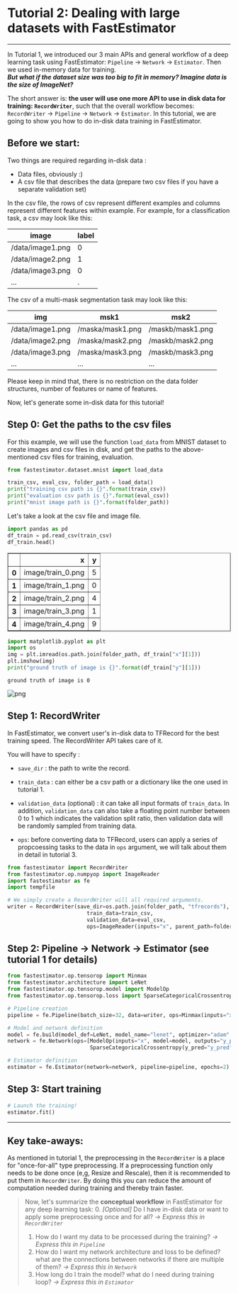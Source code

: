 # Tutorial 2: Dealing with large datasets with FastEstimator
_____

In Tutorial 1, we introduced our 3 main APIs and general workflow of a deep learning task using FastEstimator:  `Pipeline` -> `Network` -> `Estimator`. Then we used in-memory data for training.  
*__But what if the dataset size was too big to fit in memory? Imagine data is the size of ImageNet?__*

The short answer is: __the user will use one more API to use in disk data for training: `RecordWriter`__, such that the overall workflow becomes:   
`RecordWriter` -> `Pipeline` -> `Network` -> `Estimator`. In this tutorial, we are going to show you how to do in-disk data training in FastEstimator.

## Before we start:

Two things are required regarding in-disk data : 
* Data files, obviously :)
* A csv file that describes the data (prepare two csv files if you have a separate validation set)

In the csv file, the rows of csv represent different examples and columns represent different features within example. For example, for a classification task, a csv may look like this:

| image  | label  |
|---|---|
|/data/image1.png   | 0  |
|/data/image2.png   |  1 |
|/data/image3.png | 0  |
|... | .  |

The csv of a multi-mask segmentation task may look like this:

| img  | msk1  | msk2  |
|---|---|---|
|/data/image1.png   | /maska/mask1.png  |/maskb/mask1.png|
|/data/image2.png   |  /maska/mask2.png |/maskb/mask2.png|
|/data/image3.png | /maska/mask3.png  |/maskb/mask3.png|
|... | ...  |...|


Please keep in mind that, there is no restriction on the data folder structures, number of features or name of features.  

Now, let's generate some in-disk data for this tutorial!

## Step 0: Get the paths to the csv files

For this example, we will use the function `load_data` from MNIST dataset to create images and csv files in disk, and get the paths to the above-mentioned csv files for training, evaluation. 


```python
from fastestimator.dataset.mnist import load_data

train_csv, eval_csv, folder_path = load_data()
print("training csv path is {}".format(train_csv))
print("evaluation csv path is {}".format(eval_csv))
print("mnist image path is {}".format(folder_path))
```

Let's take a look at the csv file and image file.


```python
import pandas as pd
df_train = pd.read_csv(train_csv)
df_train.head()
```




<div>
<style scoped>
    .dataframe tbody tr th:only-of-type {
        vertical-align: middle;
    }

    .dataframe tbody tr th {
        vertical-align: top;
    }

    .dataframe thead th {
        text-align: right;
    }
</style>
<table border="1" class="dataframe">
  <thead>
    <tr style="text-align: right;">
      <th></th>
      <th>x</th>
      <th>y</th>
    </tr>
  </thead>
  <tbody>
    <tr>
      <th>0</th>
      <td>image/train_0.png</td>
      <td>5</td>
    </tr>
    <tr>
      <th>1</th>
      <td>image/train_1.png</td>
      <td>0</td>
    </tr>
    <tr>
      <th>2</th>
      <td>image/train_2.png</td>
      <td>4</td>
    </tr>
    <tr>
      <th>3</th>
      <td>image/train_3.png</td>
      <td>1</td>
    </tr>
    <tr>
      <th>4</th>
      <td>image/train_4.png</td>
      <td>9</td>
    </tr>
  </tbody>
</table>
</div>




```python
import matplotlib.pyplot as plt
import os
img = plt.imread(os.path.join(folder_path, df_train["x"][1]))
plt.imshow(img)
print("ground truth of image is {}".format(df_train["y"][1]))
```

    ground truth of image is 0



![png](assets/tutorial/t02_using_data_in_disk_files/t02_using_data_in_disk_6_1.png)


## Step 1: RecordWriter


In FastEstimator, we convert user's in-disk data to TFRecord for the best training speed. The RecordWriter API takes care of it. 

You will have to specify : 

- `save_dir` : the path to write the record.    
   
   
- `train_data` : can either be a csv path or a dictionary like the one used in tutorial 1.  
 
 
- `validation_data` (optional) : it can take all input formats of `train_data`. In addition, `validation_data` can also take a floating point number between 0 to 1 which indicates the validation split ratio, then validation data will be randomly sampled from training data.  
 
 
- `ops`: before converting data to TFRecord, users can apply a series of propcoessing tasks to the data in `ops` argument, we will talk about them in detail in tutorial 3.


```python
from fastestimator import RecordWriter
from fastestimator.op.numpyop import ImageReader
import fastestimator as fe
import tempfile

# We simply create a RecordWriter will all required arguments. 
writer = RecordWriter(save_dir=os.path.join(folder_path, "tfrecords"),
                         train_data=train_csv,
                         validation_data=eval_csv,
                         ops=ImageReader(inputs="x", parent_path=folder_path, outputs="x", grey_scale=True))
```

## Step 2: Pipeline -> Network -> Estimator (see tutorial 1 for details)


```python
from fastestimator.op.tensorop import Minmax
from fastestimator.architecture import LeNet
from fastestimator.op.tensorop.model import ModelOp
from fastestimator.op.tensorop.loss import SparseCategoricalCrossentropy

# Pipeline creation
pipeline = fe.Pipeline(batch_size=32, data=writer, ops=Minmax(inputs="x", outputs="x"))

# Model and network definition
model = fe.build(model_def=LeNet, model_name="lenet", optimizer="adam", loss_name="loss")
network = fe.Network(ops=[ModelOp(inputs="x", model=model, outputs="y_pred"), 
                          SparseCategoricalCrossentropy(y_pred="y_pred", y_true="y", outputs="loss")])

# Estimator definition
estimator = fe.Estimator(network=network, pipeline=pipeline, epochs=2)
```

## Step 3: Start training


```python
# Launch the training!
estimator.fit()
```

___
## Key take-aways:

As mentioned in tutorial 1, the preprocessing in the `RecordWriter` is a place for "once-for-all" type preprocessing. If a preprocessing function only needs to be done once (e,g, Resize and Rescale), then it is recommended to put them in `RecordWriter`. By doing this you can reduce the amount of computation needed during training and thereby train faster.

>Now, let's summarize the **conceptual workflow** in FastEstimator for any deep learning task:
>0. _[Optional]_ Do I have in-disk data or want to apply some preprocessing once and for all? _-> Express this in `RecordWriter`_
>1. How do I want my data to be processed during the training? _-> Express this in `Pipeline`_
>2. How do I want my network architecture and loss to be defined? what are the connections between networks if there are multiple of them? _-> Express this in `Network`_
>3. How long do I train the model? what do I need during training loop? _-> Express this in `Estimator`_
